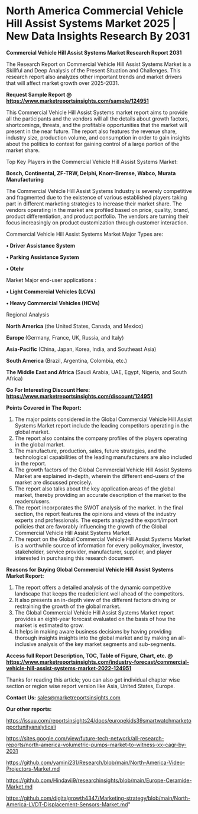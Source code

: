 # North America Commercial Vehicle Hill Assist Systems Market 2025 | New Data Insights Research By 2031

<strong>Commercial Vehicle Hill Assist Systems Market Research Report 2031</strong>

The Research Report on Commercial Vehicle Hill Assist Systems Market is a Skillful and Deep Analysis of the Present Situation and Challenges. This research report also analyzes other important trends and market drivers that will affect market growth over 2025-2031.

<strong>Request Sample Report @ <a href=https://www.marketreportsinsights.com/sample/124951>https://www.marketreportsinsights.com/sample/124951</a></strong>

This Commercial Vehicle Hill Assist Systems market report aims to provide all the participants and the vendors will all the details about growth factors, shortcomings, threats, and the profitable opportunities that the market will present in the near future. The report also features the revenue share, industry size, production volume, and consumption in order to gain insights about the politics to contest for gaining control of a large portion of the market share.

Top Key Players in the Commercial Vehicle Hill Assist Systems Market:

<strong>Bosch, Continental, ZF-TRW, Delphi, Knorr-Bremse, Wabco, Murata Manufacturing</strong>

The Commercial Vehicle Hill Assist Systems Industry is severely competitive and fragmented due to the existence of various established players taking part in different marketing strategies to increase their market share. The vendors operating in the market are profiled based on price, quality, brand, product differentiation, and product portfolio. The vendors are turning their focus increasingly on product customization through customer interaction.

Commercial Vehicle Hill Assist Systems Market Major Types are:

<strong>• Driver Assistance System

• Parking Assistance System

• Otehr</strong>

Market Major end-user applications :

<strong>• Light Commercial Vehicles (LCVs)

• Heavy Commercial Vehicles (HCVs)</strong>

Regional Analysis

</u><strong><b>North America</b></strong> (the United States, Canada, and Mexico)

<strong><b>Europe </b></strong>(Germany, France, UK, Russia, and Italy)

<strong><b>Asia-Pacific</b></strong> (China, Japan, Korea, India, and Southeast Asia)

<strong><b>South America</b></strong> (Brazil, Argentina, Colombia, etc.)

<strong><b>The Middle East and Africa</b></strong> (Saudi Arabia, UAE, Egypt, Nigeria, and South Africa)

<strong>Go For Interesting Discount Here: <a href=https://www.marketreportsinsights.com/discount/124951>https://www.marketreportsinsights.com/discount/124951</a></strong>

<strong>Points Covered in The Report:</strong>
<ol>
  <li>The major points considered in the Global Commercial Vehicle Hill Assist Systems Market report include the leading competitors operating in the global market.</li>
  <li>The report also contains the company profiles of the players operating in the global market.</li>
  <li>The manufacture, production, sales, future strategies, and the technological capabilities of the leading manufacturers are also included in the report.</li>
  <li>The growth factors of the Global Commercial Vehicle Hill Assist Systems Market are explained in-depth, wherein the different end-users of the market are discussed precisely.</li>
  <li>The report also talks about the key application areas of the global market, thereby providing an accurate description of the market to the readers/users.</li>
  <li>The report incorporates the SWOT analysis of the market. In the final section, the report features the opinions and views of the industry experts and professionals. The experts analyzed the export/import policies that are favorably influencing the growth of the Global Commercial Vehicle Hill Assist Systems Market.</li>
  <li>The report on the Global Commercial Vehicle Hill Assist Systems Market is a worthwhile source of information for every policymaker, investor, stakeholder, service provider, manufacturer, supplier, and player interested in purchasing this research document.</li>
</ol>
<strong>Reasons for Buying Global Commercial Vehicle Hill Assist Systems Market Report:</strong>

<ol>
  <li>The report offers a detailed analysis of the dynamic competitive landscape that keeps the reader/client well ahead of the competitors.</li>
  <li>It also presents an in-depth view of the different factors driving or restraining the growth of the global market.</li>
  <li>The Global Commercial Vehicle Hill Assist Systems Market report provides an eight-year forecast evaluated on the basis of how the market is estimated to grow.</li>
  <li>It helps in making aware business decisions by having providing thorough insights insights into the global market and by making an all-inclusive analysis of the key market segments and sub-segments.</li>
</ol>
<strong>Access full Report Description, TOC, Table of Figure, Chart, etc. @ <a href=https://www.marketreportsinsights.com/industry-forecast/commercial-vehicle-hill-assist-systems-market-2022-124951>https://www.marketreportsinsights.com/industry-forecast/commercial-vehicle-hill-assist-systems-market-2022-124951</a></strong>


Thanks for reading this article; you can also get individual chapter wise section or region wise report version like Asia, United States, Europe.

<strong>Contact Us:</strong>
sales@marketreportsinsights.com

<strong>Our other reports:</strong>

<a href=https://issuu.com/reportsinsights24/docs/europekids39smartwatchmarketopportunityanalyticali>https://issuu.com/reportsinsights24/docs/europekids39smartwatchmarketopportunityanalyticali</a>

<a href=https://sites.google.com/view/future-tech-network/all-research-reports/north-america-volumetric-pumps-market-to-witness-xx-cagr-by-2031>https://sites.google.com/view/future-tech-network/all-research-reports/north-america-volumetric-pumps-market-to-witness-xx-cagr-by-2031</a>

<a href=https://github.com/yamini231/Research/blob/main/North-America-Video-Projectors-Market.md>https://github.com/yamini231/Research/blob/main/North-America-Video-Projectors-Market.md</a>

<a href=https://github.com/Hindavii9/researchinsights/blob/main/Europe-Ceramide-Market.md>https://github.com/Hindavii9/researchinsights/blob/main/Europe-Ceramide-Market.md</a>

<a href=https://github.com/digitalgrowth4347/Marketing-strategy/blob/main/North-America-LVDT-Displacement-Sensors-Market.md>https://github.com/digitalgrowth4347/Marketing-strategy/blob/main/North-America-LVDT-Displacement-Sensors-Market.md</a>"
